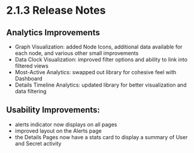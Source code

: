 [title]: # (2.1.3)
[tags]: # (Privileged Behavior Analytics,PBA,Release Notes,Read Me)
[priority]: # (7040)
# 2.1.3 Release Notes

## Analytics Improvements

* Graph Visualization: added Node Icons, additional data available for each node, and various other small improvements
* Data Clock Visualization: improved filter options and ability to link into filtered views
* Most-Active Analytics: swapped out library for cohesive feel with Dashboard
* Details Timeline Analytics: updated library for better visualization and data filtering

## Usability Improvements:

* alerts indicator now displays on all pages
* improved layout on the Alerts page
* the Details Pages now have a stats card to display a summary of User and Secret activity
